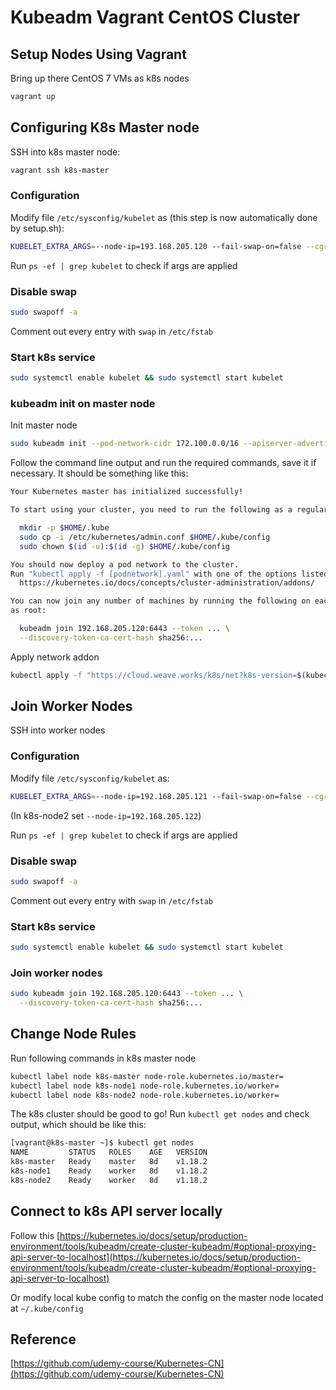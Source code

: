 # Kubeadm Vagrant CentOS Cluster

## Setup Nodes Using Vagrant

Bring up there CentOS 7 VMs as k8s nodes

```bash
vagrant up
```


## Configuring K8s Master node

SSH into k8s master node:

```bash
vagrant ssh k8s-master
```

### Configuration


Modify file `/etc/sysconfig/kubelet` as (this step is now automatically done by setup.sh):

```bash
KUBELET_EXTRA_ARGS=--node-ip=193.168.205.120 --fail-swap-on=false --cgroup-driver=cgroupfs
```

Run `ps -ef | grep kubelet` to check if args are applied


### Disable swap

```bash
sudo swapoff -a
```

Comment out every entry with `swap` in `/etc/fstab`

### Start k8s service

```bash
sudo systemctl enable kubelet && sudo systemctl start kubelet
```


### kubeadm init on master node

Init master node

```bash
sudo kubeadm init --pod-network-cidr 172.100.0.0/16 --apiserver-advertise-address 192.168.205.120
```

Follow the command line output and run the required commands, save it if necessary. It should be something like this:

```bash
Your Kubernetes master has initialized successfully!

To start using your cluster, you need to run the following as a regular user:

  mkdir -p $HOME/.kube
  sudo cp -i /etc/kubernetes/admin.conf $HOME/.kube/config
  sudo chown $(id -u):$(id -g) $HOME/.kube/config

You should now deploy a pod network to the cluster.
Run "kubectl apply -f [podnetwork].yaml" with one of the options listed at:
  https://kubernetes.io/docs/concepts/cluster-administration/addons/

You can now join any number of machines by running the following on each node
as root:

  kubeadm join 192.168.205.120:6443 --token ... \
  --discovery-token-ca-cert-hash sha256:...
```

Apply network addon

```bash
kubectl apply -f "https://cloud.weave.works/k8s/net?k8s-version=$(kubectl version | base64 | tr -d '\n')"
```



## Join Worker Nodes

SSH into worker nodes

### Configuration


Modify file `/etc/sysconfig/kubelet` as:

```bash
KUBELET_EXTRA_ARGS=--node-ip=192.168.205.121 --fail-swap-on=false --cgroup-driver=cgroupfs
```

(In k8s-node2 set `--node-ip=192.168.205.122`)

Run `ps -ef | grep kubelet` to check if args are applied


### Disable swap

```bash
sudo swapoff -a
```

Comment out every entry with `swap` in `/etc/fstab`

### Start k8s service

```bash
sudo systemctl enable kubelet && sudo systemctl start kubelet
```


### Join worker nodes

```bash
sudo kubeadm join 192.168.205.120:6443 --token ... \
  --discovery-token-ca-cert-hash sha256:...
```

## Change Node Rules

Run following commands in k8s master node

```bash
kubectl label node k8s-master node-role.kubernetes.io/master=
kubectl label node k8s-node1 node-role.kubernetes.io/worker=
kubectl label node k8s-node2 node-role.kubernetes.io/worker=
```

The k8s cluster should be good to go! Run `kubectl get nodes` and check output, which should be like this:

```bash
[vagrant@k8s-master ~]$ kubectl get nodes
NAME         STATUS   ROLES    AGE   VERSION
k8s-master   Ready    master   8d    v1.18.2
k8s-node1    Ready    worker   8d    v1.18.2
k8s-node2    Ready    worker   8d    v1.18.2
```

## Connect to k8s API server locally

Follow this [https://kubernetes.io/docs/setup/production-environment/tools/kubeadm/create-cluster-kubeadm/#optional-proxying-api-server-to-localhost](https://kubernetes.io/docs/setup/production-environment/tools/kubeadm/create-cluster-kubeadm/#optional-proxying-api-server-to-localhost)

Or modify local kube config to match the config on the master node located at `~/.kube/config`

## Reference

[https://github.com/udemy-course/Kubernetes-CN](https://github.com/udemy-course/Kubernetes-CN)